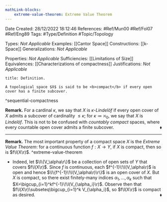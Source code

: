```yaml
---
mathLink-blocks:
    extreme-value-theorem: Extreme Value Theorem
---
```


<div class="topSpace"></div>

Date Created: 28/12/2022 18:12:46
References: #Ref/Mun00 #Ref/Fol07 #Ref/Eng89
Tags: #Type/Definition #Topic/Topology

Types: <i>Not Applicable</i>
Examples: [[Cantor Space]]
Constructions: [[k-Space]]
Generalizations: <i>Not Applicable</i>

Properties: <i>Not Applicable</i>
Sufficiencies: [[Limitations of Size]]
Equivalences: [[Characterizations of compactness]]
Justifications: <i>Not Applicable</i>

``` ad-Definition
title: Definition.

A topological space $X$ is said to be <b>compact</b> if every open cover has a finite subcover.

```
^sequential-compactness

<b>Remark.</b> For a cardinal $\kappa$, we say that $X$ is <i>$\kappa$-Lindelöf</i> if every open cover of $X$ admits a subcover of cardinality $\leq\kappa$; for $\kappa\coloneqq\aleph_0$, we say that $X$ is <i>Lindelöf</i>. This is not to be confused with <i>countably compact</i> spaces, where every countable open cover admits a finite subcover.<span style="float:right;">$\blacklozenge$</span>

---

<b>Remark.</b> The most important property of a compact space $X$ is the <i>Extreme Value Theorem</i>: for a continuous function $f:X\to Y$, if $X$ is compact, then so is $f\l(X\r)$. ^extreme-value-theorem
* Indeed, let $\l\{V_\alpha\r\}$ be a collection of open sets of $Y$ that covers $f\l(X\r)$. Since $f$ is continuous, each $f^{-1}\!\l(V_\alpha\r)$ is open and hence $\l\{f^{-1}\!\l(V_\alpha\r)\r\}$ is an open cover of $X$. But $X$ is compact, so there exist finitely-many indices $\alpha_1,\dots,\alpha_k$ such that $X=\bigcup_{i=1}^kf^{-1}\!\l(V_{\alpha_i}\r)$. Observe then that $f\l(X\r)\subseteq\bigcup_{i=1}^k V_{\alpha_i}$, so $f\l(X\r)$ is compact as desired.<span style="float:right;">$\blacklozenge$</span>
